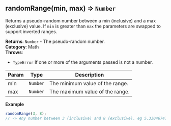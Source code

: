 <a name="randomRange"></a>

## randomRange(min, max) ⇒ <code>Number</code>
Returns a pseudo-random number between a min (inclusive) and a max (exclusive) value.
If `min` is greater than `max` the parameters are swapped to support inverted ranges.

**Returns**: <code>Number</code> - The pseudo-random number.  
**Category**: Math  
**Throws**:

- <code>TypeError</code> If one or more of the arguments passed is not a number.


| Param | Type | Description |
| --- | --- | --- |
| min | <code>Number</code> | The minimum value of the range. |
| max | <code>Number</code> | The maximum value of the range. |

**Example**  
```js
randomRange(3, 8);
// -> Any number between 3 (inclusive) and 8 (exclusive). eg 5.3304674779064953
```
